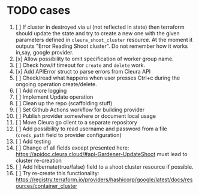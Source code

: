 # TODO cases

1. [ ] If cluster in destroyed via ui (not reflected in state) then terraform should update the state and try to create a new one with the given parameters defined in `cleura_shoot_cluster` resource. At the moment it outputs "Error Reading Shoot cluster". Do not remember how it works in,say, google provider.
1. [x] Allow possibility to omit specification of worker group name.
1. [ ] Check how/if timeout for `create` and `delete` work.
1. [x] Add APIError struct to parse errors from Cleura API
1. [ ] Check/read what happens when user presses Ctrl+c during the ongoing operation create/delete.
1. [ ] Add more logging
1. [ ] Implement Update operation
1. [ ] Clean up the repo (scaffolding stuff)
1. [ ] Set Github Actions workflow for building provider
1. [ ] Publish provider somewhere or document local usage
1. [ ] Move Cleura go client to a separate repository
1. [ ] Add possibility to read username and password from a file (`creds_path` field to provider configuration)
1. [ ] Add testing
1. [ ] Change of all fields except presented here: <https://apidoc.cleura.cloud/#api-Gardener-UpdateShoot>  must lead to cluster re-creation
1. [ ] Add hibernate(true/false) field to a shoot cluster resource if possible.
1. [ ] Try re-create this functionality: <https://registry.terraform.io/providers/hashicorp/google/latest/docs/resources/container_cluster>
